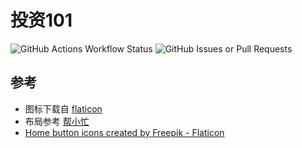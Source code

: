 # 投资101

![GitHub Actions Workflow Status](https://img.shields.io/github/actions/workflow/status/jamelouis/investment-tools/nextjs.yml) ![GitHub Issues or Pull Requests](https://img.shields.io/github/issues/jamelouis/investment-tools)


## 参考

* 图标下载自 [flaticon](https://www.flaticon.com/search?word=investment) 
* 布局参考 [帮小忙](https://tool.browser.qq.com/)
* [Home button icons created by Freepik - Flaticon](https://www.flaticon.com/free-icons/home-button)
